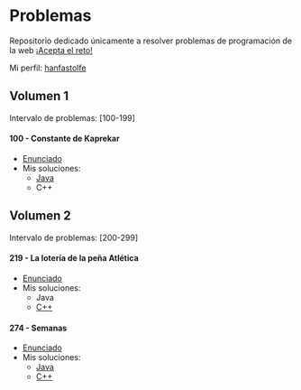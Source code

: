# Problemas

Repositorio dedicado únicamente a resolver problemas de programación de la web [¡Acepta el reto! ](https://www.aceptaelreto.com/)

Mi perfil: [hanfastolfe](https://www.aceptaelreto.com/user/profile.php?id=21099)

## Volumen 1

Intervalo de problemas: [100-199]

#### 100 - Constante de Kaprekar

* [Enunciado](https://www.aceptaelreto.com/problem/statement.php?id=100)
* Mis soluciones:
    * [Java](https://github.com/drhanfastolfe/problemas/blob/master/volumen-1/100%20-%20Constante%20de%20Kaprekar/constanteKaprekar.java)
    * C++

## Volumen 2

Intervalo de problemas: [200-299]

#### 219 - La lotería de la peña Atlética

* [Enunciado](https://www.aceptaelreto.com/problem/statement.php?id=219)
* Mis soluciones:
    * Java
    * [C++](https://github.com/drhanfastolfe/problemas/blob/master/volumen-2/219%20-%20La%20loteria%20de%20la%20penia%20Altetica/laLoteriaDeLaPeniaAtletica.cpp)

#### 274 - Semanas

* [Enunciado](https://www.aceptaelreto.com/problem/statement.php?id=274)
* Mis soluciones:
    * [Java](https://github.com/drhanfastolfe/problemas/blob/master/volumen-2/274%20-%20Semanas/semanas.java)
    * [C++](https://github.com/drhanfastolfe/problemas/blob/master/volumen-2/274%20-%20Semanas/semanas.cpp)